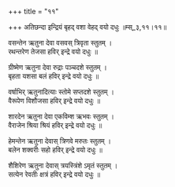 +++
title = "११"

+++
अतिछन्दा इन्द्रियं बृहद् वशा वेहद् वयो दधुः ॥म्स्_३,११।११॥  
    
  
वसन्तेन ऋतुना देवा वसवस् त्रिवृता स्तुतम् ।  
रथन्तरेण तेजसा हविर् इन्द्रे वयो दधुः ॥  
    
ग्रीष्मेण ऋतुना देवा रुद्राः पञ्चदशे स्तुतम् ।  
बृहता यशसा बलं हविर् इन्द्रे वयो दधुः ॥  
    
वर्षाभिर् ऋतुनादित्याः स्तोमे सप्तदशे स्तुतम् ।  
वैरूपेण विशौजसा हविर् इन्द्रे वयो दधुः ॥  
    
शारदेन ऋतुना देवा एकविम्श ऋभवः स्तुतम् ।  
वैराजेन श्रिया श्रियं हविर् इन्द्रे वयो दधुः ॥  
    
हेमन्तेन ऋतुना देवास् त्रिणवे मरुतः स्तुतम् ।  
बलेन शक्वरीः सहो हविर् इन्द्रे वयो दधुः ॥  
    
शैशिरेण ऋतुना देवास् त्रयस्त्रिंशे ऽमृतं स्तुतम् ।  
सत्येन रेवतीः क्षत्रं हविर् इन्द्रे वयो दधुः ॥  
    
